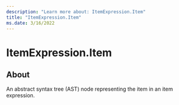 ```yaml
---
description: "Learn more about: ItemExpression.Item"
title: "ItemExpression.Item"
ms.date: 3/16/2022
---
```

# ItemExpression.Item

## About

An abstract syntax tree (AST) node representing the item in an item expression.
